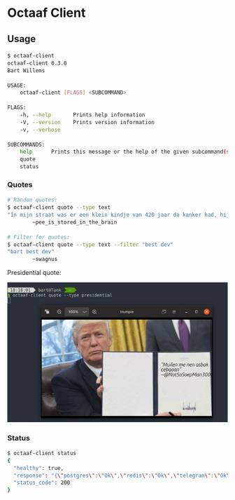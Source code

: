 # Octaaf Client

## Usage

```bash
$ octaaf-client
octaaf-client 0.3.0
Bart Willems

USAGE:
    octaaf-client [FLAGS] <SUBCOMMAND>

FLAGS:
    -h, --help       Prints help information
    -V, --version    Prints version information
    -v, --verbose

SUBCOMMANDS:
    help      Prints this message or the help of the given subcommand(s)
    quote
    status
```

### Quotes

```bash
# Random quotes:
$ octaaf-client quote --type text
"In mijn straat was er een klein kindje van 420 jaar da kanker had, hij rook 69 dagen lang wiet en was van zijn anuskanker verlost. Die jonge was bijna president geworden, zijn naam? Bernie Sanders"
        ~pee_is_stored_in_the_brain

# Filter for quotes:
$ octaaf-client quote --type text --filter "best dev"
"bart best dev"
        ~swagnus
```

Presidential quote:

![presidential quote](./images/presidential-quote.png)

### Status

```bash
$ octaaf-client status
{
  "healthy": true,
  "response": "{\"postgres\":\"Ok\",\"redis\":\"Ok\",\"telegram\":\"Ok\"}",
  "status_code": 200
}
```
